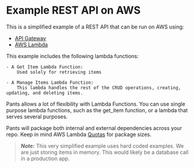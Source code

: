 # Example REST API on AWS

This is a simplified example of a REST API that can be run on AWS using:

 - [API Gateway](https://aws.amazon.com/api-gateway/)
 - [AWS Lambda](https://aws.amazon.com/lambda/)

This example includes the following lambda functions:

    - A Get Item Lambda Function:
        Used solely for retrieving items

    - A Manage Items Lambda Function:
        This lambda handles the rest of the CRUD operations, creating, updating, and deleting items.

Pants allows a lot of flexibility with Lambda Functions. You can use single purpose lambda functions, such as the
get_item function, or a lambda that serves several purposes.

Pants will package both internal and external dependencies across your repo. Keep in mind AWS Lambda [Quotas](https://docs.aws.amazon.com/lambda/latest/dg/gettingstarted-limits.html) for package sizes.



> **_Note:_** This very simplified example uses hard coded examples. We are just storing items in memory. This would likely be a database call in a production app.
